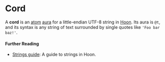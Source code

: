 # Cord

A **cord** is an [atom](urbit-docs/glossary/atom) [aura](urbit-docs/glossary/aura) for a little-endian UTF-8 string in [Hoon](urbit-docs/glossary/hoon). Its aura is `@t`, and its syntax is any string of text surrounded by single quotes like `'Foo bar baz!'`.

#### Further Reading

- [Strings guide](urbit-docs/language/hoon/guides/strings): A guide to strings in Hoon.
